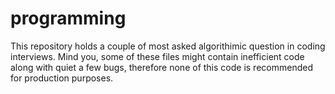 # programming
This repository holds a couple of most asked algorithimic question in coding interviews. Mind you, some of these files might contain inefficient code along with quiet a few bugs, therefore none of this code is recommended for production purposes.
